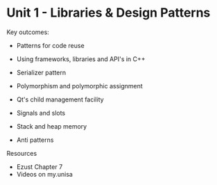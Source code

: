 # Unit 1 - Libraries & Design Patterns

Key outcomes:

* Patterns for code reuse
* Using frameworks, libraries and API's in C++
* Serializer pattern

* Polymorphism and polymorphic assignment

* Qt's child management facility

* Signals and slots

* Stack and heap memory

* Anti patterns

Resources

* Ezust Chapter 7
* Videos on my.unisa



